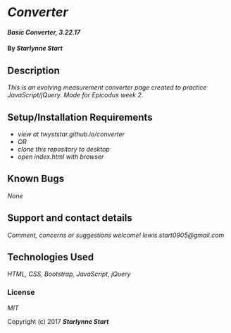 # _Converter_

#### _Basic Converter, 3.22.17_

#### By _**Starlynne Start**_

## Description

_This is an evolving measurement converter page created to practice JavaScript/jQuery. Made for Epicodus week 2._

## Setup/Installation Requirements

* _view at twyststar.github.io/converter_
* _OR_
* _clone this repository to desktop_
* _open index.html with browser_

## Known Bugs

_None_

## Support and contact details

_Comment, concerns or suggestions welcome! lewis.start0905@gmail.com_

## Technologies Used

_HTML, CSS, Bootstrap, JavaScript, jQuery_

### License

*MIT*

Copyright (c) 2017 **_Starlynne Start_**
